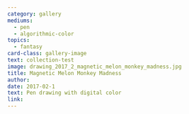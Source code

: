 ```yaml
---
category: gallery
mediums:
  - pen
  - algorithmic-color
topics:
  - fantasy
card-class: gallery-image
text: collection-test
image: drawing_2017_2_magnetic_melon_monkey_madness.jpg
title: Magnetic Melon Monkey Madness
author:
date: 2017-02-1
text: Pen drawing with digital color
link:
---
```

